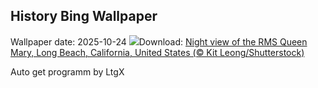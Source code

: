 ## History Bing Wallpaper
Wallpaper date: 2025-10-24
![](https://www.bing.com/th?id=OHR.QueenMary_EN-GB3607133063_UHD.jpg&w=1000)Download: [Night view of the RMS Queen Mary, Long Beach, California, United States (© Kit Leong/Shutterstock)](https://www.bing.com/th?id=OHR.QueenMary_EN-GB3607133063_UHD.jpg)

Auto get programm by LtgX

